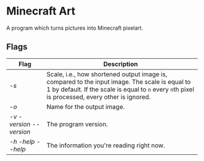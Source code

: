 # Minecraft Art
A program which turns pictures into Minecraft pixelart.

## Flags
| Flag | Description |
|-|-|
| *-s* | Scale, i.e., how shortened output image is, compared to the input image. The scale is equal to 1 by default. If the scale is equal to `n` every `n`th pixel is processed, every other is ignored. |
| *-o* | Name for the output image. |
| *-v -version --version* | The program version. |
| *-h -help --help* | The information you're reading right now. |